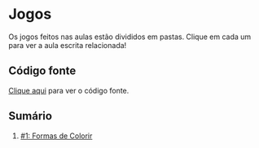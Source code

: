 # Jogos

Os jogos feitos nas aulas estão divididos em pastas. Clique em cada um para ver a aula escrita relacionada!

## Código fonte

[Clique aqui](https://github.com/Arcaedion/CursoDeProgramacao/tree/master/Codigo) para ver o código fonte.

## Sumário

1. [#1: Formas de Colorir](1.%20Formas%20de%20Colorir)
